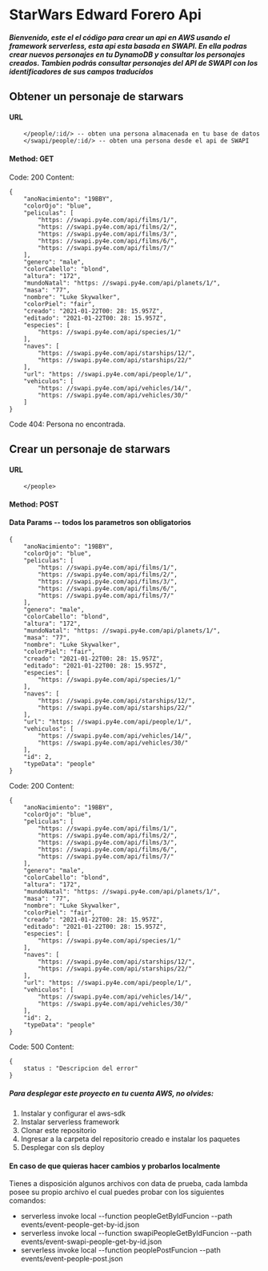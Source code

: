 # StarWars Edward Forero Api
##### Bienvenido, este el el código para crear un api en AWS usando el framework serverless, esta api esta basada en SWAPI. En ella podras crear nuevos personajes en tu DynamoDB y consultar los personajes creados. Tambien podrás consultar personajes del API de SWAPI con los identificadores de sus campos traducidos

## Obtener un personaje de starwars

#### URL
```
    </people/:id/> -- obten una persona almacenada en tu base de datos
    </swapi/people/:id/> -- obten una persona desde el api de SWAPI
```
#### Method: GET

#### <Respuesta Exitosa>
Code: 200
Content: 
```
{
    "anoNacimiento": "19BBY",
    "colorOjo": "blue",
    "peliculas": [
        "https: //swapi.py4e.com/api/films/1/",
        "https: //swapi.py4e.com/api/films/2/",
        "https: //swapi.py4e.com/api/films/3/",
        "https: //swapi.py4e.com/api/films/6/",
        "https: //swapi.py4e.com/api/films/7/"
    ],
    "genero": "male",
    "colorCabello": "blond",
    "altura": "172",
    "mundoNatal": "https: //swapi.py4e.com/api/planets/1/",
    "masa": "77",
    "nombre": "Luke Skywalker",
    "colorPiel": "fair",
    "creado": "2021-01-22T00: 28: 15.957Z",
    "editado": "2021-01-22T00: 28: 15.957Z",
    "especies": [
        "https: //swapi.py4e.com/api/species/1/"
    ],
    "naves": [
        "https: //swapi.py4e.com/api/starships/12/",
        "https: //swapi.py4e.com/api/starships/22/"
    ],
    "url": "https: //swapi.py4e.com/api/people/1/",
    "vehiculos": [
        "https: //swapi.py4e.com/api/vehicles/14/",
        "https: //swapi.py4e.com/api/vehicles/30/"
    ]
}
```


<Respuesta de error>
Code 404:
Persona no encontrada.


## Crear un personaje de starwars

#### URL
```
    </people>
```

#### Method: POST

#### Data Params -- todos los parametros son obligatorios
```
{
    "anoNacimiento": "19BBY",
    "colorOjo": "blue",
    "peliculas": [
        "https: //swapi.py4e.com/api/films/1/",
        "https: //swapi.py4e.com/api/films/2/",
        "https: //swapi.py4e.com/api/films/3/",
        "https: //swapi.py4e.com/api/films/6/",
        "https: //swapi.py4e.com/api/films/7/"
    ],
    "genero": "male",
    "colorCabello": "blond",
    "altura": "172",
    "mundoNatal": "https: //swapi.py4e.com/api/planets/1/",
    "masa": "77",
    "nombre": "Luke Skywalker",
    "colorPiel": "fair",
    "creado": "2021-01-22T00: 28: 15.957Z",
    "editado": "2021-01-22T00: 28: 15.957Z",
    "especies": [
        "https: //swapi.py4e.com/api/species/1/"
    ],
    "naves": [
        "https: //swapi.py4e.com/api/starships/12/",
        "https: //swapi.py4e.com/api/starships/22/"
    ],
    "url": "https: //swapi.py4e.com/api/people/1/",
    "vehiculos": [
        "https: //swapi.py4e.com/api/vehicles/14/",
        "https: //swapi.py4e.com/api/vehicles/30/"
    ],
    "id": 2,
    "typeData": "people"
}
```

<Respuesta Exitosa>
Code: 200
Content:

```
{
    "anoNacimiento": "19BBY",
    "colorOjo": "blue",
    "peliculas": [
        "https: //swapi.py4e.com/api/films/1/",
        "https: //swapi.py4e.com/api/films/2/",
        "https: //swapi.py4e.com/api/films/3/",
        "https: //swapi.py4e.com/api/films/6/",
        "https: //swapi.py4e.com/api/films/7/"
    ],
    "genero": "male",
    "colorCabello": "blond",
    "altura": "172",
    "mundoNatal": "https: //swapi.py4e.com/api/planets/1/",
    "masa": "77",
    "nombre": "Luke Skywalker",
    "colorPiel": "fair",
    "creado": "2021-01-22T00: 28: 15.957Z",
    "editado": "2021-01-22T00: 28: 15.957Z",
    "especies": [
        "https: //swapi.py4e.com/api/species/1/"
    ],
    "naves": [
        "https: //swapi.py4e.com/api/starships/12/",
        "https: //swapi.py4e.com/api/starships/22/"
    ],
    "url": "https: //swapi.py4e.com/api/people/1/",
    "vehiculos": [
        "https: //swapi.py4e.com/api/vehicles/14/",
        "https: //swapi.py4e.com/api/vehicles/30/"
    ],
    "id": 2,
    "typeData": "people"
}
```

Code: 500
Content: 
```
{ 
    status : "Descripcion del error"
}
```


##### Para desplegar este proyecto en tu cuenta AWS, no olvides:
1. Instalar y configurar el aws-sdk
2. Instalar serverless framework
3. Clonar este repositorio
4. Ingresar a la carpeta del repositorio creado e instalar los paquetes
5. Desplegar con sls deploy

#### En caso de que quieras hacer cambios y probarlos localmente
Tienes a disposición algunos archivos con data de prueba, cada lambda posee su propio archivo el cual puedes probar con los siguientes comandos:
* serverless invoke local --function peopleGetByIdFuncion --path events/event-people-get-by-id.json
* serverless invoke local --function swapiPeopleGetByIdFuncion --path events/event-swapi-people-get-by-id.json
* serverless invoke local --function peoplePostFuncion --path events/event-people-post.json